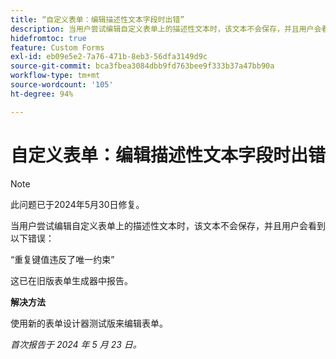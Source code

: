 ```yaml
---
title: “自定义表单：编辑描述性文本字段时出错”
description: 当用户尝试编辑自定义表单上的描述性文本时，该文本不会保存，并且用户会看到错误。有解决方法可用。
hidefromtoc: true
feature: Custom Forms
exl-id: eb09e5e2-7a76-471b-8eb3-56dfa3149d9c
source-git-commit: bca3fbea3084dbb9fd763bee9f333b37a47bb90a
workflow-type: tm+mt
source-wordcount: '105'
ht-degree: 94%

---
```


# 自定义表单：编辑描述性文本字段时出错

>[!NOTE]
>
>此问题已于2024年5月30日修复。

当用户尝试编辑自定义表单上的描述性文本时，该文本不会保存，并且用户会看到以下错误：

“重复键值违反了唯一约束”

这已在旧版表单生成器中报告。

**解决方法**

使用新的表单设计器测试版来编辑表单。

_首次报告于 2024 年 5 月 23 日。_
